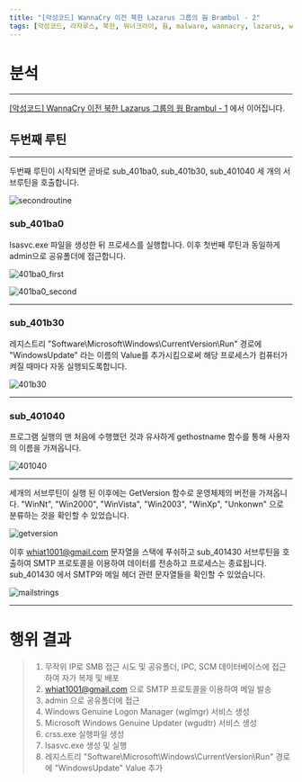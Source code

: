 ```yaml
---
title: "[악성코드] WannaCry 이전 북한 Lazarus 그룹의 웜 Brambul - 2"
tags: [악성코드, 라자루스, 북한, 워너크라이, 웜, malware, wannacry, lazarus, worm, north korea, korean]
---
```



# 분석
---

[[악성코드] WannaCry 이전 북한 Lazarus 그룹의 웜 Brambul - 1](https://metaswan.github.io/posts/%EC%95%85%EC%84%B1%EC%BD%94%EB%93%9C-WannaCry-%EC%9D%B4%EC%A0%84-%EB%B6%81%ED%95%9C-Lazarus-%EA%B7%B8%EB%A3%B9%EC%9D%98-%EC%9B%9C-Brambul-1) 에서 이어집니다.

## 두번째 루틴
---

두번째 루틴이 시작되면 곧바로 sub_401ba0, sub_401b30, sub_401040 세 개의 서브루틴을 호출합니다.

![secondroutine](https://i.imgur.com/YHZW75Y.png)

### sub_401ba0 
lsasvc.exe 파일을 생성한 뒤 프로세스를 실행합니다.
이후 첫번째 루틴과 동일하게 admin으로 공유폴더에 접근합니다.

![401ba0_first](https://i.imgur.com/XqDL9Nk.png)

![401ba0_second](https://i.imgur.com/wuRTvDI.png)

---

### sub_401b30 
레지스트리 "Software\Microsoft\Windows\CurrentVersion\Run" 경로에 "WindowsUpdate" 라는 이름의 Value를 추가시킴으로써 해당 프로세스가 컴퓨터가 켜질 때마다 자동 실행되도록합니다.

![401b30](https://i.imgur.com/ps1yBs7.png)

---

### sub_401040 
프로그램 실행의 맨 처음에 수행했던 것과 유사하게 gethostname 함수를 통해 사용자의 이름을 가져옵니다.

![401040](https://i.imgur.com/AdreJ8I.png)

---

세개의 서브루틴이 실행 된 이후에는 GetVersion 함수로 운영체제의 버전을 가져옵니다.
"WinNt", "Win2000", "WinVista", "Win2003", "WinXp", "Unkonwn" 으로 분류하는 것을 확인할 수 있었습니다.

![getversion](https://i.imgur.com/tf9xlZV.png)

이후 whiat1001@gmail.com 문자열을 스택에 푸쉬하고 sub_401430 서브루틴을 호출하여 SMTP 프로토콜을 이용하여 데이터를 전송하고 프로세스는 종료됩니다. sub_401430 에서 SMTP와 메일 헤더 관련 문자열들을 확인할 수 있었습니다.

![mailstrings](https://i.imgur.com/8i8Zlp5.png)

---

# 행위 결과

>1. 무작위 IP로 SMB 접근 시도 및 공유폴더, IPC, SCM 데이터베이스에 접근하여 자가 복제 및 배포
>2. whiat1001@gmail.com 으로 SMTP 프로토콜을 이용하여 메일 발송
>3. admin 으로 공유폴더에 접근
>4. Windows Genuine Logon Manager (wglmgr) 서비스 생성
>5. Microsoft Windows Genuine Updater (wgudtr) 서비스 생성
>6. crss.exe 실행파일 생성
>7. lsasvc.exe 생성 및 실행
>8. 레지스트리 "Software\Microsoft\Windows\CurrentVersion\Run" 경로에 "WindowsUpdate" Value 추가

